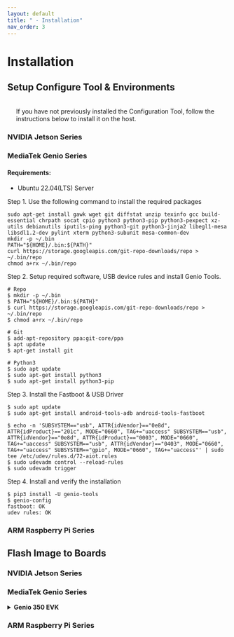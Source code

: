 ```yaml
---
layout: default
title: " - Installation"
nav_order: 3
---
```


# Installation

## Setup Configure Tool & Environments

<div style="margin-left: 20px;">
<br>If you have not previously installed the Configuration Tool, follow the instructions below to install it on the host.
</div>

### **NVIDIA Jetson Series**
### **MediaTek Genio Series**

#### **Requirements:**

* Ubuntu 22.04(LTS) Server 

Step 1. Use the following command to install the required packages
```
sudo apt-get install gawk wget git diffstat unzip texinfo gcc build-essential chrpath socat cpio python3 python3-pip python3-pexpect xz-utils debianutils iputils-ping python3-git python3-jinja2 libegl1-mesa libsdl1.2-dev pylint xterm python3-subunit mesa-common-dev
mkdir -p ~/.bin
PATH="${HOME}/.bin:${PATH}"
curl https://storage.googleapis.com/git-repo-downloads/repo > ~/.bin/repo
chmod a+rx ~/.bin/repo
```
Step 2. Setup required software, USB device rules and install Genio Tools.
```
# Repo
$ mkdir -p ~/.bin
$ PATH="${HOME}/.bin:${PATH}"
$ curl https://storage.googleapis.com/git-repo-downloads/repo > ~/.bin/repo
$ chmod a+rx ~/.bin/repo

# Git
$ add-apt-repository ppa:git-core/ppa
$ apt update
$ apt-get install git

# Python3
$ sudo apt update
$ sudo apt-get install python3
$ sudo apt-get install python3-pip
```

Step 3. Install the Fastboot & USB Driver
```
$ sudo apt update
$ sudo apt-get install android-tools-adb android-tools-fastboot

$ echo -n 'SUBSYSTEM=="usb", ATTR{idVendor}=="0e8d", ATTR{idProduct}=="201c", MODE="0660", TAG+="uaccess" SUBSYSTEM=="usb", ATTR{idVendor}=="0e8d", ATTR{idProduct}=="0003", MODE="0660", TAG+="uaccess" SUBSYSTEM=="usb", ATTR{idVendor}=="0403", MODE="0660", TAG+="uaccess" SUBSYSTEM=="gpio", MODE="0660", TAG+="uaccess"' | sudo tee /etc/udev/rules.d/72-aiot.rules
$ sudo udevadm control --reload-rules
$ sudo udevadm trigger
```
Step 4. Install and verify the installation
```
$ pip3 install -U genio-tools
$ genio-config
fastboot: OK
udev rules: OK
```



### **ARM Raspberry Pi Series**


## Flash Image to Boards

### **NVIDIA Jetson Series**
### **MediaTek Genio Series**

  <details>
  <summary><strong>Genio 350 EVK</strong></summary>

  1. A
    <pre><code>
        <span>print('hello world')</span>
        <span>print('hello world')</span>
        <span>print('hello world')</span>
    </code></pre>
  2. B<br>
  3. C<br>

  </details>

### **ARM Raspberry Pi Series**
